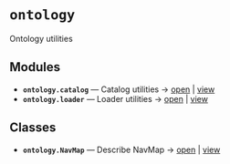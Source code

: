 # `ontology`

Ontology utilities

<!-- START doctoc generated TOC please keep comment here to allow auto update -->
<!-- END doctoc generated TOC please keep comment here to allow auto update -->

## Modules

- **`ontology.catalog`** — Catalog utilities → [open](vscode://file//home/paul/kgfoundry/src/ontology/catalog.py:1:1) | [view](https://github.com/github.com/paul-heyse/blob/7ec04ff0de15b4ab6cf0b39b512d4f4c3c97054d/src/ontology/catalog.py#L1)
- **`ontology.loader`** — Loader utilities → [open](vscode://file//home/paul/kgfoundry/src/ontology/loader.py:1:1) | [view](https://github.com/github.com/paul-heyse/blob/7ec04ff0de15b4ab6cf0b39b512d4f4c3c97054d/src/ontology/loader.py#L1)

## Classes

- **`ontology.NavMap`** — Describe NavMap → [open](vscode://file//home/paul/kgfoundry/src/kgfoundry_common/navmap_types.py:32:1) | [view](https://github.com/github.com/paul-heyse/blob/7ec04ff0de15b4ab6cf0b39b512d4f4c3c97054d/src/kgfoundry_common/navmap_types.py#L32-L45)
<!-- agent:readme v1 sha:7ec04ff0de15b4ab6cf0b39b512d4f4c3c97054d content:7e85468d00c1 -->
